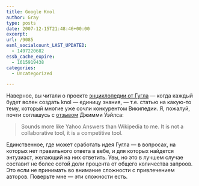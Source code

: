 ```yaml
---
title: Google Knol
author: Gray
type: posts
date: 2007-12-15T21:48:46+00:00
excerpt:
url: /9085
esml_socialcount_LAST_UPDATED:
  - 1497220682
essb_cache_expire:
  - 1615919438
categories:
  - Uncategorized

---
```








Наверное, вы читали о проекте <a href="http://googleblog.blogspot.com/2007/12/encouraging-people-to-contribute.html" target="_blank">энциклопедии от Гугла</a> &#8212; когда каждый будет волен создать knol &#8212; единицу знания, &#8212; т.е. статью на какую-то тему, который многие уже сочли конкурентом Википедии. Я, пожалуй, почти соглашусь с <a href="http://battellemedia.com/archives/004152.php" target="_blank">отзывом</a> Джимми Уэйлса:

> Sounds more like Yahoo Answers than Wikipedia to me. It is not a collaborative tool, it is a competitive tool.

Единственное, где может сработать идея Гугла &#8212; в вопросах, на которых нет правильного ответа в вебе, и для которых найдется энтузиаст, желающий на них ответить. Увы, но это в лучшем случае составит не более сотой доли процента от общего количества запроов. Это если не принимать во внимание сложности с привлечением авторов. Поверьте мне &#8212; эти сложности есть.
